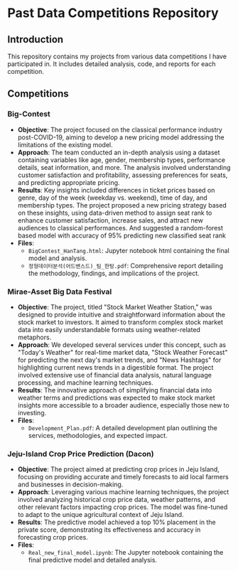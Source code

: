 # Past Data Competitions Repository

## Introduction
This repository contains my projects from various data competitions I have participated in. It includes detailed analysis, code, and reports for each competition.

## Competitions

### Big-Contest
- **Objective**: The project focused on the classical performance industry post-COVID-19, aiming to develop a new pricing model addressing the limitations of the existing model.
- **Approach**: The team conducted an in-depth analysis using a dataset containing variables like age, gender, membership types, performance details, seat information, and more. The analysis involved understanding customer satisfaction and profitability, assessing preferences for seats, and predicting appropriate pricing.
- **Results**: Key insights included differences in ticket prices based on genre, day of the week (weekday vs. weekend), time of day, and membership types. The project proposed a new pricing strategy based on these insights, using data-driven method to assign seat rank to enhance customer satisfaction, increase sales, and attract new audiences to classical performances. And suggested a random-forest based model with accuracy of 95% predicting new classified seat rank
- **Files**: 
  - `BigContest_HanTang.html`: Jupyter notebook html containing the final model and analysis.
  - `정형데이터분석(어드밴스드)_팀_한탕.pdf`: Comprehensive report detailing the methodology, findings, and implications of the project.

### Mirae-Asset Big Data Festival
- **Objective**: The project, titled "Stock Market Weather Station," was designed to provide intuitive and straightforward information about the stock market to investors. It aimed to transform complex stock market data into easily understandable formats using weather-related metaphors.
- **Approach**: We developed several services under this concept, such as "Today's Weather" for real-time market data, "Stock Weather Forecast" for predicting the next day's market trends, and "News Hashtags" for highlighting current news trends in a digestible format. The project involved extensive use of financial data analysis, natural language processing, and machine learning techniques.
- **Results**: The innovative approach of simplifying financial data into weather terms and predictions was expected to make stock market insights more accessible to a broader audience, especially those new to investing.
- **Files**:
  - `Development_Plan.pdf`: A detailed development plan outlining the services, methodologies, and expected impact.

### Jeju-Island Crop Price Prediction (Dacon)

- **Objective**: The project aimed at predicting crop prices in Jeju Island, focusing on providing accurate and timely forecasts to aid local farmers and businesses in decision-making.
- **Approach**: Leveraging various machine learning techniques, the project involved analyzing historical crop price data, weather patterns, and other relevant factors impacting crop prices. The model was fine-tuned to adapt to the unique agricultural context of Jeju Island.
- **Results**: The predictive model achieved a top 10% placement in the private score, demonstrating its effectiveness and accuracy in forecasting crop prices.
- **Files**:
  - `Real_new_final_model.ipynb`: The Jupyter notebook containing the final predictive model and detailed analysis.